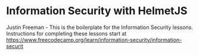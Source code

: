 # Information Security with HelmetJS

Justin Freeman - This is the boilerplate for the Information Security lessons. Instructions for completing these lessons start at https://www.freecodecamp.org/learn/information-security/information-securit